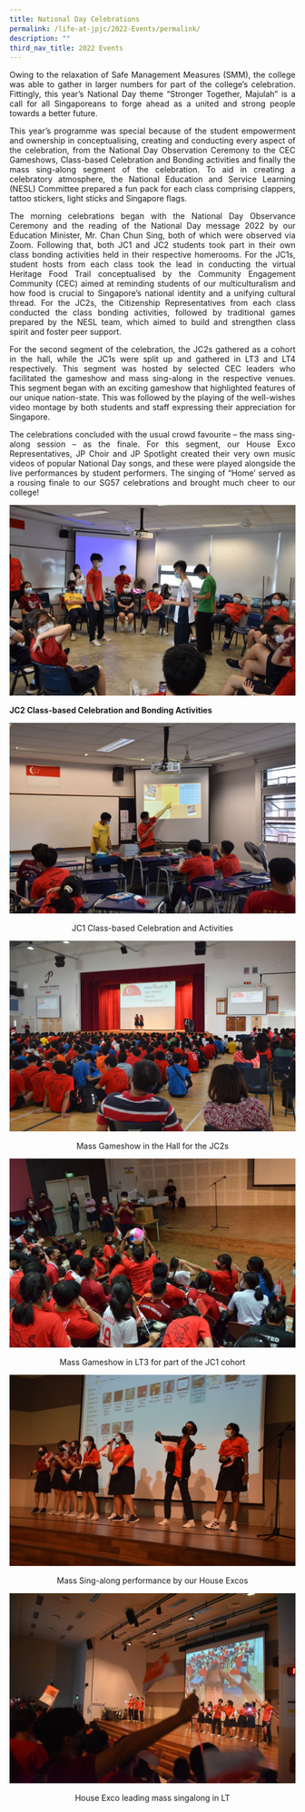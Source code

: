 ```yaml
---
title: National Day Celebrations
permalink: /life-at-jpjc/2022-Events/permalink/
description: ""
third_nav_title: 2022 Events
---
```

<div align=justify>
	
Owing to the relaxation of Safe Management Measures (SMM), the college was able to gather in larger numbers for part of the college’s celebration. Fittingly, this year’s National Day theme “Stronger Together, Majulah” is a call for all Singaporeans to forge ahead as a united and strong people towards a better future.

This year’s programme was special because of the student empowerment and ownership in conceptualising, creating and conducting every aspect of the celebration, from the National Day Observation Ceremony to the CEC Gameshows, Class-based Celebration and Bonding activities and finally the mass sing-along segment of the celebration. To aid in creating a celebratory atmosphere, the National Education and Service Learning (NESL) Committee prepared a fun pack for each class comprising clappers, tattoo stickers, light sticks and Singapore flags. 

The morning celebrations began with the National Day Observance Ceremony and the reading of the National Day message 2022 by our Education Minister, Mr. Chan Chun Sing, both of which were observed via Zoom. Following that, both JC1 and JC2 students took part in their own class bonding activities held in their respective homerooms. For the JC1s, student hosts from each class took the lead in conducting the virtual Heritage Food Trail conceptualised by the Community Engagement Community (CEC) aimed at reminding students of our multiculturalism and how food is crucial to Singapore’s national identity and a unifying cultural thread.  For the JC2s, the Citizenship Representatives from each class conducted the class bonding activities, followed by traditional games prepared by the NESL team, which aimed to build and strengthen class spirit and foster peer support. 

For the second segment of the celebration, the JC2s gathered as a cohort in the hall, while the JC1s were split up and gathered in LT3 and LT4 respectively. This segment was hosted by selected CEC leaders who facilitated the gameshow and mass sing-along in the respective venues. This segment began with an exciting gameshow that highlighted features of our unique nation-state. This was followed by the playing of the well-wishes video montage by both students and staff expressing their appreciation for Singapore. 

The celebrations concluded with the usual crowd favourite – the mass sing-along session – as the finale. For this segment, our House Exco Representatives, JP Choir and JP Spotlight created their very own music videos of popular National Day songs, and these were played alongside the live performances by student performers. The singing of “Home’ served as a rousing finale to our SG57 celebrations and brought much cheer to our college!
	</div>
	
![](/images/Life%20@%20JPJC/2022%20Events/National%20Day%20Celebrations/Photo%201.jpg)
<figcaption><strong>JC2 Class-based Celebration and Bonding Activities</strong></figcaption>

![](/images/Life%20@%20JPJC/2022%20Events/National%20Day%20Celebrations/Photo%202.jpg)
<center>JC1 Class-based Celebration and Activities</center>

![](/images/Life%20@%20JPJC/2022%20Events/National%20Day%20Celebrations/Photo%203.jpg)
<center>Mass Gameshow in the Hall for the JC2s</center>

![](/images/Life%20@%20JPJC/2022%20Events/National%20Day%20Celebrations/Photo%204.jpg)
<center>Mass Gameshow in LT3 for part of the JC1 cohort</center>

![](/images/Life%20@%20JPJC/2022%20Events/National%20Day%20Celebrations/Photo%205.jpg)
<center>Mass Sing-along performance by our House Excos</center>

![](/images/Life%20@%20JPJC/2022%20Events/National%20Day%20Celebrations/Photo%206%20House%20Exco%20leading%20mass%20singalong%20in%20LT.jpg)
<center>House Exco leading mass singalong in LT</center>